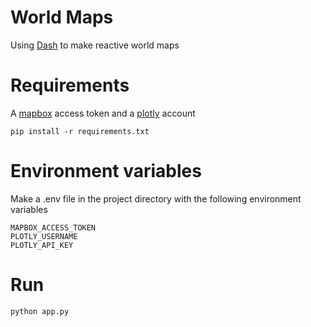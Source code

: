 # World Maps
Using [Dash](https://plot.ly/products/dash/) to make reactive world maps

# Requirements
A [mapbox](https://www.mapbox.com/) access token and a [plotly](https://www.plot.ly) account
```
pip install -r requirements.txt
```

# Environment variables
Make a .env file in the project directory with the following environment variables
```
MAPBOX_ACCESS_TOKEN
PLOTLY_USERNAME
PLOTLY_API_KEY
```

# Run
```
python app.py
```
